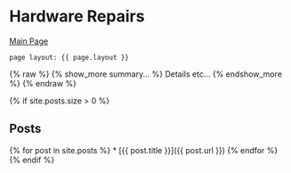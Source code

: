 # Hardware Repairs

[Main Page](Something/Whatnot)

```
page layout: {{ page.layout }} 
```

{% raw %}
{% show_more summary... %}
Details etc...
{% endshow_more %}
{% endraw %}


{% if site.posts.size > 0 %}
## Posts
  {% for post in site.posts %}
    * [{{ post.title }}]({{ post.url }})
  {% endfor %}
{% endif %}
